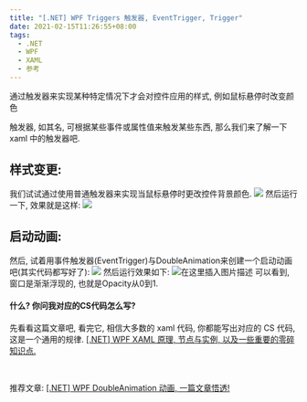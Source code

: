 ```yaml
---
title: "[.NET] WPF Triggers 触发器, EventTrigger, Trigger"
date: 2021-02-15T11:26:55+08:00
tags:
  - .NET
  - WPF
  - XAML
  - 参考
---
```


通过触发器来实现某种特定情况下才会对控件应用的样式, 例如鼠标悬停时改变颜色

<!--more-->

触发器, 如其名, 可根据某些事件或属性值来触发某些东西, 那么我们来了解一下 xaml 中的触发器吧.

## 样式变更:
我们试试通过使用普通触发器来实现当鼠标悬停时更改控件背景颜色.
![](/assets/202102151127/1.png)
然后运行一下, 效果就是这样:
![](/assets/202102151127/2.gif)

## 启动动画:
然后, 试着用事件触发器(EventTrigger)与DoubleAnimation来创建一个启动动画吧(其实代码都写好了):
![](/assets/202102151127/3.png)
然后运行效果如下:
![在这里插入图片描述](/assets/202102151127/4.gif)
可以看到, 窗口是渐渐浮现的, 也就是Opacity从0到1.


#### 什么? 你问我对应的CS代码怎么写?
先看看这篇文章吧, 看完它, 相信大多数的 xaml 代码, 你都能写出对应的 CS 代码, 这是一个通用的规律.
[[.NET] WPF XAML 原理, 节点与实例, 以及一些重要的零碎知识点.](https://blog.csdn.net/m0_46555380/article/details/113813184)

<br/>

推荐文章:
[[.NET] WPF DoubleAnimation 动画, 一篇文章悟透!](https://blog.csdn.net/m0_46555380/article/details/113813185)